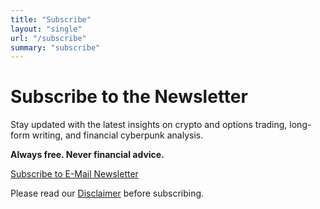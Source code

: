 ```yaml
---
title: "Subscribe"
layout: "single"
url: "/subscribe"
summary: "subscribe"
---
```


# Subscribe to the Newsletter

Stay updated with the latest insights on crypto and options trading, long-form writing, and financial cyberpunk analysis.

**Always free. Never financial advice.**

[Subscribe to E-Mail Newsletter](https://postfiatorg.github.io/subscribe/)

Please read our [Disclaimer](https://postfiatorg.github.io/disclaimer) before subscribing. 